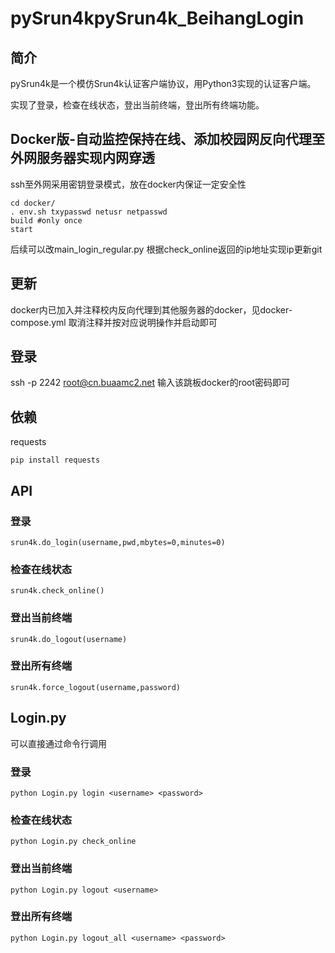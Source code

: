 # pySrun4kpySrun4k_BeihangLogin

## 简介
pySrun4k是一个模仿Srun4k认证客户端协议，用Python3实现的认证客户端。

实现了登录，检查在线状态，登出当前终端，登出所有终端功能。

## Docker版-自动监控保持在线、添加校园网反向代理至外网服务器实现内网穿透
ssh至外网采用密钥登录模式，放在docker内保证一定安全性
```
cd docker/
. env.sh txypasswd netusr netpasswd
build #only once
start
```
后续可以改main_login_regular.py 根据check_online返回的ip地址实现ip更新git

## 更新
docker内已加入并注释校内反向代理到其他服务器的docker，见docker-compose.yml 取消注释并按对应说明操作并启动即可

## 登录
ssh -p 2242 root@cn.buaamc2.net
输入该跳板docker的root密码即可
## 依赖

requests

```pip install requests```

## API

### 登录

```srun4k.do_login(username,pwd,mbytes=0,minutes=0)```

### 检查在线状态

```srun4k.check_online()```

### 登出当前终端

```srun4k.do_logout(username)```

### 登出所有终端

```srun4k.force_logout(username,password)```

## Login.py

可以直接通过命令行调用

### 登录
```python Login.py login <username> <password>```

### 检查在线状态
```python Login.py check_online```

### 登出当前终端
```python Login.py logout <username>```

### 登出所有终端
```python Login.py logout_all <username> <password>```
